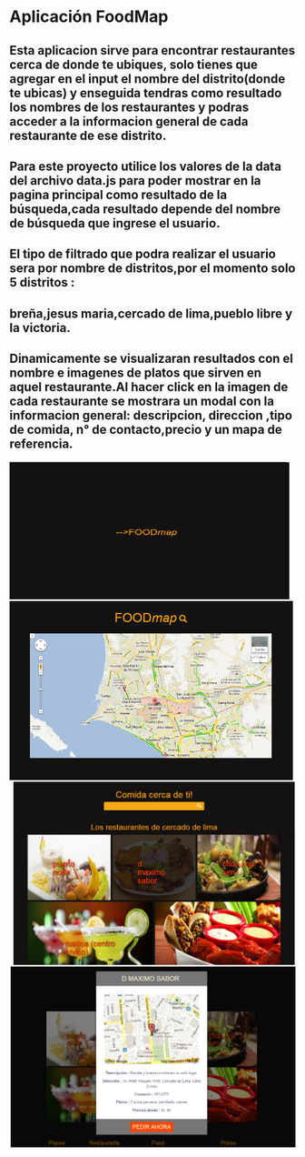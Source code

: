 # Aplicación FoodMap

## Esta aplicacion  sirve para encontrar restaurantes cerca de donde te ubiques, solo tienes que agregar en el input el nombre del distrito(donde te ubicas) y enseguida tendras como resultado los nombres de los restaurantes y podras acceder a la informacion general de cada restaurante de ese distrito.

## Para este proyecto utilice los valores de la data del archivo data.js para poder mostrar en la pagina principal como resultado de la búsqueda,cada resultado depende del nombre de búsqueda que ingrese el usuario.

## El tipo de filtrado que podra realizar el usuario sera por nombre de distritos,por el momento solo 5 distritos : 

## breña,jesus maria,cercado de lima,pueblo libre y la victoria. 

## Dinamicamente se visualizaran resultados con el nombre e imagenes de platos que sirven en aquel restaurante.Al hacer click en la imagen de cada restaurante se mostrara un modal con la informacion general: descripcion, direccion ,tipo de comida, n° de contacto,precio y un mapa de referencia.
![foodmap-index](public/assets/images/foodmap-index.png)
![foodmap-search](public/assets/images/foodmap-search.png)
![foodmap-mouseover](public/assets/images/foodmap-mouseover.png)
![foodmap-modal](public/assets/images/foodmap-modal.png)



